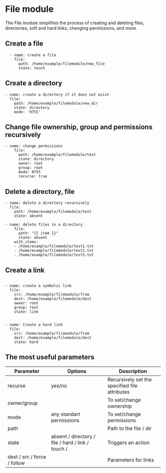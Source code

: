 # File module

The File module simplifies the process of creating and deleting files, directories, soft and hard links, changing permissions, and more.

## Create a file

```
  - name: create a file
    file:
      path: /home/example/filemodule/new_file
      state: touch
```

## Create a directory

```
- name: create a directory if it does not exist
  file:
    path: /home/example/filemodule/new_dir
    state: directory
    mode: '0755'
```

## Change file ownership, group and permissions recursively

```
- name: change permissions
    file:
      path: /home/example/filemodule/test
      state: directory
      owner: root
      group: root
      mode: 0755
      recurse: true
```

## Delete a directory, file

```
- name: delete a directory recursively
  file:
    path: /home/example/filemodule/test
    state: absent
```

```
- name: delete files in a directory
    file:
      path: "{{ item }}"
      state: absent
    with_items:
    - /home/example/filemodule/test1.txt
    - /home/example/filemodule/test2.txt
    - /home/example/filemodule/test3.txt
```

## Create a link

```

- name: create a symbolic link
  file:
    src: /home/example/filemodule/from
    dest: /home/example/filemodule/dest
    owner: root
    group: root
    state: link

```

```

- name: Create a hard link
  file:
    src: /home/example/filemodule/from
    dest: /home/example/filemodule/dest
    state: hard

```

## The most useful parameters

| Parameter                   | Options                                           | Description                                   |
| --------------------------- | ------------------------------------------------- | --------------------------------------------- |
| recurse                     | yes/no                                            | Recursively set the specified file attributes |
| owner/group                 |                                                   | To set/change ownership                       |
| mode                        | any standart permissions                          | To set/change permissions                     |
| path                        |                                                   | Path to the file / dir                        |
| state                       | absent / directory / file / hard / link / touch / | Triggers an action                            |
| dest / src / force / follow |                                                   | Parameters for links                          |
